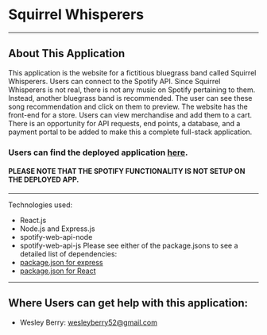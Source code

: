 # Squirrel Whisperers
- - -
## About This Application
This application is the website for a fictitious bluegrass band called Squirrel Whisperers. Users can connect to the Spotify API. Since Squirrel Whisperers is not real, there is not any music on Spotify pertaining to them. Instead, another bluegrass band is recommended. The user can see these song recommendation and click on them to preview.
The website has the front-end for a store. Users can view merchandise and add them to a cart. There is an opportunity for API requests, end points, a database, and a payment portal to be added to make this a complete full-stack application.

### Users can find the deployed application [here](https://pure-brook-92293.herokuapp.com/).
#### PLEASE NOTE THAT THE SPOTIFY FUNCTIONALITY IS NOT SETUP ON THE DEPLOYED APP.
- - -
Technologies used:
* React.js
* Node.js and Express.js
* spotify-web-api-node
* spotify-web-api-js
Please see either of the package.jsons to see a detailed list of dependencies:
* [package.json for express](/package.json)
* [package.json for React](/client/package.json)
- - -
## Where Users can get help with this application:
* Wesley Berry: wesleyberry52@gmail.com
